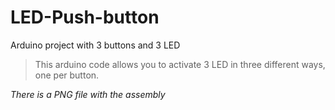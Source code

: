 # LED-Push-button
Arduino project with 3 buttons and 3 LED

> This arduino code allows you to activate 3 LED in three different ways, one per button.

*There is a PNG file with the assembly*
